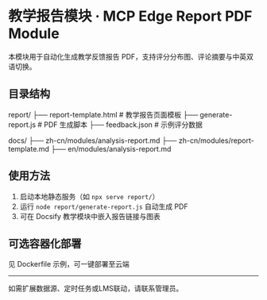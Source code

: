 # 教学报告模块 · MCP Edge Report PDF Module

本模块用于自动化生成教学反馈报告 PDF，支持评分分布图、评论摘要与中英双语切换。

## 目录结构

report/
├── report-template.html  # 教学报告页面模板
├── generate-report.js    # PDF 生成脚本
├── feedback.json         # 示例评分数据

docs/
├── zh-cn/modules/analysis-report.md
├── zh-cn/modules/report-template.md
├── en/modules/analysis-report.md

## 使用方法

1. 启动本地静态服务（如 `npx serve report/`）
2. 运行 `node report/generate-report.js` 自动生成 PDF
3. 可在 Docsify 教学模块中嵌入报告链接与图表

## 可选容器化部署

见 Dockerfile 示例，可一键部署至云端

---
如需扩展数据源、定时任务或LMS联动，请联系管理员。
